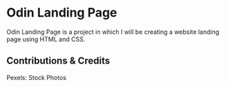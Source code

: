 # Odin Landing Page

Odin Landing Page is a project in which I will be creating a website landing page using HTML and CSS.

## Contributions & Credits

Pexels: Stock Photos
